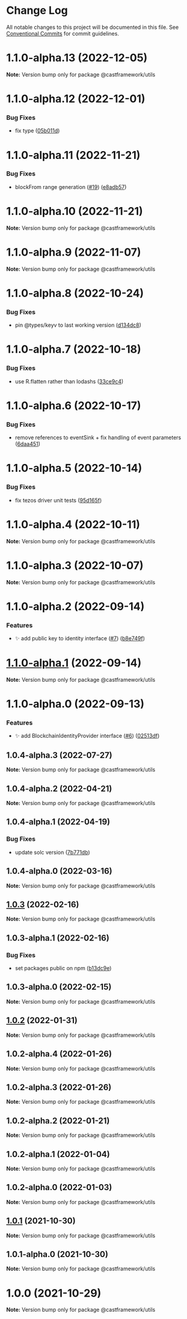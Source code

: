 # Change Log

All notable changes to this project will be documented in this file.
See [Conventional Commits](https://conventionalcommits.org) for commit guidelines.

# 1.1.0-alpha.13 (2022-12-05)

**Note:** Version bump only for package @castframework/utils





# 1.1.0-alpha.12 (2022-12-01)


### Bug Fixes

* fix type ([05b011d](https://github.com/castframework/gba/commit/05b011d1ad8c573219b58a39894f904f36ef3ca7))





# 1.1.0-alpha.11 (2022-11-21)


### Bug Fixes

* blockFrom range generation ([#19](https://github.com/castframework/gba/issues/19)) ([e8adb57](https://github.com/castframework/gba/commit/e8adb5725647826dc78211c781a9e0a310bdc642))





# 1.1.0-alpha.10 (2022-11-21)

**Note:** Version bump only for package @castframework/utils





# 1.1.0-alpha.9 (2022-11-07)

**Note:** Version bump only for package @castframework/utils





# 1.1.0-alpha.8 (2022-10-24)


### Bug Fixes

* pin @types/keyv to last working version ([d134dc8](https://github.com/castframework/gba/commit/d134dc814b254eb7a37758ac244c3b2565f2c253))





# 1.1.0-alpha.7 (2022-10-18)


### Bug Fixes

* use R.flatten rather than lodashs ([33ce9c4](https://github.com/castframework/gba/commit/33ce9c4d599570441aa6f138343b12fc60a444b3))





# 1.1.0-alpha.6 (2022-10-17)


### Bug Fixes

* remove references to eventSink + fix handling of event parameters ([6daa451](https://github.com/castframework/gba/commit/6daa451966a57ef39849ae423579de61769b5288))





# 1.1.0-alpha.5 (2022-10-14)


### Bug Fixes

* fix tezos driver unit tests ([95d165f](https://github.com/castframework/gba/commit/95d165f3ca2e4aa17b349d342ebed36f0cab7319))





# 1.1.0-alpha.4 (2022-10-11)

**Note:** Version bump only for package @castframework/utils





# 1.1.0-alpha.3 (2022-10-07)

**Note:** Version bump only for package @castframework/utils





# 1.1.0-alpha.2 (2022-09-14)


### Features

* :sparkles: add public key to identity interface ([#7](https://github.com/castframework/gba/issues/7)) ([b8e749f](https://github.com/castframework/gba/commit/b8e749fa9618bb2c500a84764339a84e559159c7))





# [1.1.0-alpha.1](https://github.com/castframework/gba/compare/v1.1.0-alpha.0...v1.1.0-alpha.1) (2022-09-14)

**Note:** Version bump only for package @castframework/utils





# 1.1.0-alpha.0 (2022-09-13)


### Features

* :sparkles: add BlockchainIdentityProvider interface ([#6](https://github.com/castframework/gba/issues/6)) ([02513df](https://github.com/castframework/gba/commit/02513dfd7702c72b3288a8cb0d71cbb0b9671678))





## 1.0.4-alpha.3 (2022-07-27)

**Note:** Version bump only for package @castframework/utils





## 1.0.4-alpha.2 (2022-04-21)

**Note:** Version bump only for package @castframework/utils





## 1.0.4-alpha.1 (2022-04-19)


### Bug Fixes

* update solc version ([7b771db](https://github.com/castframework/gba/commit/7b771db9561b54b6dc40544a5b934d9f092fffa5))





## 1.0.4-alpha.0 (2022-03-16)

**Note:** Version bump only for package @castframework/utils





## [1.0.3](https://github.com/castframework/cast/compare/v1.0.3-alpha.1...v1.0.3) (2022-02-16)

**Note:** Version bump only for package @castframework/utils





## 1.0.3-alpha.1 (2022-02-16)


### Bug Fixes

* set packages public on npm ([b13dc9e](https://github.com/castframework/cast/commit/b13dc9e677de97f6c60b47bef1457e7b9984df02))





## 1.0.3-alpha.0 (2022-02-15)

**Note:** Version bump only for package @castframework/utils





## [1.0.2](https://github.com/castframework/cast/compare/v1.0.2-alpha.4...v1.0.2) (2022-01-31)

**Note:** Version bump only for package @castframework/utils





## 1.0.2-alpha.4 (2022-01-26)

**Note:** Version bump only for package @castframework/utils





## 1.0.2-alpha.3 (2022-01-26)

**Note:** Version bump only for package @castframework/utils





## 1.0.2-alpha.2 (2022-01-21)

**Note:** Version bump only for package @castframework/utils





## 1.0.2-alpha.1 (2022-01-04)

**Note:** Version bump only for package @castframework/utils





## 1.0.2-alpha.0 (2022-01-03)

**Note:** Version bump only for package @castframework/utils





## [1.0.1](https://github.com/castframework/cast/compare/v1.0.1-alpha.0...v1.0.1) (2021-10-30)

**Note:** Version bump only for package @castframework/utils





## 1.0.1-alpha.0 (2021-10-30)

**Note:** Version bump only for package @castframework/utils





# 1.0.0 (2021-10-29)

**Note:** Version bump only for package @castframework/utils
